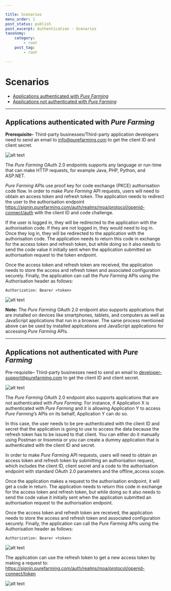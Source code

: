 ```yaml
---

title: Scenarios
menu_order: 1
post_status: publish
post_excerpt: Authentication - Scenarios
taxonomy:
    category:
        - root
    post_tag:
        - root

---
```

# Scenarios
- [Applications authenticated with *Pure Farming*](#applications-authenticated-with-pure-farming)
- [Applications not authenticated with *Pure Farming*](#applications-not-authenticated-with-pure-farming)

---

## Applications authenticated with *Pure Farming*
**Prerequisite-** Third-party businesses/Third-party application developers need to send an email to info@purefarming.com to get the client ID and client secret. 

![alt text](https://developer.purefarming.com/wp-content/uploads/2022/11/OAuth_Scenarios_ClientSecret.png "Client Secrets")

The *Pure Farming* OAuth 2.0 endpoints supports any language or run-time that can make HTTP requests, for example Java, PHP, Python, and ASP.NET. 

*Pure Farming* APIs use proof key for code exchange (PKCE) authorisation code flow. In order to make *Pure Farming* API requests, users will need to obtain an access token and refresh token. The application needs to redirect the user to the authorisation endpoint https://signin.purefarming.com/auth/realms/moa/protocol/openid-connect/auth with the client ID and code challenge.  

If the user is logged in, they will be redirected to the application with the authorisation code. If they are not logged in, they would need to log in. Once they log in, they will be redirected to the application with the authorisation code. The application needs to return this code in exchange for the access token and refresh token, but while doing so it also needs to send the code value it initially sent when the application submitted an authorisation request to the token endpoint. 

Once the access token and refresh token are received, the application needs to store the access and refresh token and associated configuration securely. Finally, the application can call the *Pure Farming* APIs using the Authorisation header as follows:
```
Authorization: Bearer <token>
```

![alt text](https://developer.purefarming.com/wp-content/uploads/2022/11/OAuth_Scenarios_App_endpoints.png "Scenarios")

**Note:** The *Pure Farming* OAuth 2.0 endpoint also supports applications that are installed on devices like smartphones, tablets, and computers as well as JavaScript applications that run in a browser. The same process mentioned above can be used by installed applications and JavaScript applications for accessing *Pure Farming* APIs.  

---

## Applications not authenticated with *Pure Farming*
Pre-requisite– Third-party businesses need to send an email to developer-support@purefarming.com to get the client ID and client secret. 

![alt text](https://developer.purefarming.com/wp-content/uploads/2022/11/OAuth_Scenarios_NotAuth.png "Non-Pure Farming Applications")

The *Pure Farming* OAuth 2.0 endpoint also supports applications that are not authenticated with *Pure Farming*. For instance, if Application X is authenticated with *Pure Farming* and it is allowing Application Y to access *Pure Farming’s* APIs on its behalf, Application Y can do so.  

In this case, the user needs to be pre-authenticated with the client ID and secret that the application is going to use to access the data because the refresh token has to be issued to that client. You can either do it manually using Postman or Insomnia or you can create a dummy application that is authenticated with the client ID and secret. 

In order to make *Pure Farming* API requests, users will need to obtain an access token and refresh token by submitting an authorisation request, which includes the client ID, client secret and a code to the authorisation endpoint with standard OAuth 2.0 parameters and the offline_access scope.  

Once the application makes a request to the authorisation endpoint, it will get a code in return. The application needs to return this code in exchange for the access token and refresh token, but while doing so it also needs to send the code value it initially sent when the application submitted an authorisation request to the authorisation endpoint.  

Once the access token and refresh token are received, the application needs to store the access and refresh token and associated configuration securely. Finally, the application can call the *Pure Farming* APIs using the Authorisation header as follows:

```
Authorization: Bearer <token>
```

![alt text](https://developer.purefarming.com/wp-content/uploads/2022/11/OAuth_Scenarios_App_endpoints.png "Endpoints")

The application can use the refresh token to get a new access token by making a request to: https://signin.purefarming.com/auth/realms/moa/protocol/openid-connect/token 

![alt text](https://developer.purefarming.com/wp-content/uploads/2022/11/OAuth_Scenarios_NotAuth.png "Non-Pure Farming")

